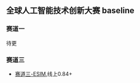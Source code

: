 ## 全球人工智能技术创新大赛 baseline

### 赛道一

待更 

### 赛道三
- [赛道三-ESIM](https://github.com/nsytsqdtn/competition_baseline/blob/main/%E5%85%A8%E7%90%83%E4%BA%BA%E5%B7%A5%E6%99%BA%E8%83%BD%E6%8A%80%E6%9C%AF%E5%88%9B%E6%96%B0%E5%A4%A7%E8%B5%9B/%E8%B5%9B%E9%81%93%E4%B8%89-ESIM.ipynb),线上0.84+
